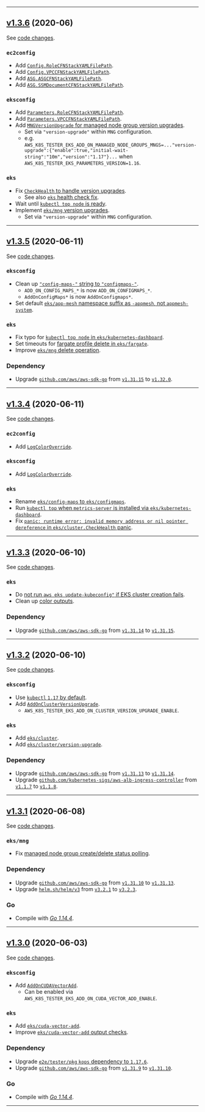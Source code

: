 

<hr>


## [v1.3.6](https://github.com/aws/aws-k8s-tester/releases/tag/v1.3.6) (2020-06)

See [code changes](https://github.com/aws/aws-k8s-tester/compare/v1.3.5...v1.3.6).

### `ec2config`

- Add [`Config.RoleCFNStackYAMLFilePath`](https://github.com/aws/aws-k8s-tester/commit/13922f4a0eb9446705a757c816923ae54a03bb41).
- Add [`Config.VPCCFNStackYAMLFilePath`](https://github.com/aws/aws-k8s-tester/commit/13922f4a0eb9446705a757c816923ae54a03bb41).
- Add [`ASG.ASGCFNStackYAMLFilePath`](https://github.com/aws/aws-k8s-tester/commit/13922f4a0eb9446705a757c816923ae54a03bb41).
- Add [`ASG.SSMDocumentCFNStackYAMLFilePath`](https://github.com/aws/aws-k8s-tester/commit/13922f4a0eb9446705a757c816923ae54a03bb41).

### `eksconfig`

- Add [`Parameters.RoleCFNStackYAMLFilePath`](https://github.com/aws/aws-k8s-tester/commit/db0cb5d39e3b1d9758f31ca4f5425ad9d1f711ce).
- Add [`Parameters.VPCCFNStackYAMLFilePath`](https://github.com/aws/aws-k8s-tester/commit/db0cb5d39e3b1d9758f31ca4f5425ad9d1f711ce).
- Add [`MNGVersionUpgrade` for managed node group version upgrades](https://github.com/aws/aws-k8s-tester/commit/8d4490b47d089064cf27306a59acaffaed53ab58).
  - Set via `"version-upgrade"` within `MNG` configuration.
  - e.g. `AWS_K8S_TESTER_EKS_ADD_ON_MANAGED_NODE_GROUPS_MNGS=..."version-upgrade":{"enable":true,"initial-wait-string":"10m","version":"1.17"}...` when `AWS_K8S_TESTER_EKS_PARAMETERS_VERSION=1.16`.

### `eks`

- Fix [`CheckHealth` to handle version upgrades](https://github.com/aws/aws-k8s-tester/commit/ef079fd2332e3c20c29cea1001aec1d1a95f1d87).
  - See also [`eks` health check fix](https://github.com/aws/aws-k8s-tester/commit/afe2096a5bd51b043e59ebad937ba5921c8ded98).
- Wait until [`kubectl top node` is ready](https://github.com/aws/aws-k8s-tester/commit/5301270bfa2253bda350407a2db03a38058d7e95).
- Implement [`eks/mng` version upgrades](https://github.com/aws/aws-k8s-tester/commit/).
  - Set via `"version-upgrade"` within `MNG` configuration.


<hr>


## [v1.3.5](https://github.com/aws/aws-k8s-tester/releases/tag/v1.3.5) (2020-06-11)

See [code changes](https://github.com/aws/aws-k8s-tester/compare/v1.3.4...v1.3.5).

### `eksconfig`

- Clean up [`"config-maps-"` string to `"configmaps-"`](https://github.com/aws/aws-k8s-tester/commit/6f424f20135285f24b078addbd7e3497b4e2cdf9).
  - `ADD_ON_CONFIG_MAPS_*` is now `ADD_ON_CONFIGMAPS_*`.
  - `AddOnConfigMaps*` is now `AddOnConfigmaps*`.
- Set default [`eks/app-mesh` namespace suffix as `-appmesh`, not `appmesh-system`](https://github.com/aws/aws-k8s-tester/commit/1ac87bcadc03b58bc7ea3d5f3ce79f7e03202435).

### `eks`

- Fix typo for [`kubectl top node` in `eks/kubernetes-dashboard`](https://github.com/aws/aws-k8s-tester/commit/c0892a8353c9cf8add50b0c0fda84de7c883b963).
- Set timeouts for [fargate profile delete in `eks/fargate`](https://github.com/aws/aws-k8s-tester/commit/32fb68855a6b07ad0827bb61ac0fb43063c3aa65).
- Improve [`eks/mng` delete operation](https://github.com/aws/aws-k8s-tester/commit/9878594877f32c8b2c4023a5ad0d1534b46ddda2).

### Dependency

- Upgrade [`github.com/aws/aws-sdk-go`](https://github.com/aws/aws-sdk-go/releases) from [`v1.31.15`](https://github.com/aws/aws-sdk-go/releases/tag/v1.31.15) to [`v1.32.0`](https://github.com/aws/aws-sdk-go/releases/tag/v1.32.0).


<hr>


## [v1.3.4](https://github.com/aws/aws-k8s-tester/releases/tag/v1.3.4) (2020-06-11)

See [code changes](https://github.com/aws/aws-k8s-tester/compare/v1.3.3...v1.3.4).

### `ec2config`

- Add [`LogColorOverride`](https://github.com/aws/aws-k8s-tester/commit/5f19f50611d29a847e5f7d9b2c81affee906e564).

### `eksconfig`

- Add [`LogColorOverride`](https://github.com/aws/aws-k8s-tester/commit/5f19f50611d29a847e5f7d9b2c81affee906e564).

### `eks`

- Rename [`eks/config-maps` to `eks/configmaps`](https://github.com/aws/aws-k8s-tester/commit/d05e12ec679763eba164029435d3c8d1534baca1).
- Run [`kubectl top` when `metrics-server` is installed via `eks/kubernetes-dashboard`](https://github.com/aws/aws-k8s-tester/commit/de2049b9586fddcc2d7b94eb54b8cc48be461818).
- Fix [`panic: runtime error: invalid memory address or nil pointer dereference` in `eks/cluster.CheckHealth` panic](https://github.com/aws/aws-k8s-tester/commit/c84490b19bd845267a6263f551f79eca54d48eda).


<hr>


## [v1.3.3](https://github.com/aws/aws-k8s-tester/releases/tag/v1.3.3) (2020-06-10)

See [code changes](https://github.com/aws/aws-k8s-tester/compare/v1.3.2...v1.3.3).

### `eks`

- Do [not run `aws eks update-kubeconfig"` if EKS cluster creation fails](https://github.com/aws/aws-k8s-tester/commit/94cc6fb279103c93a9f1d5d8a0b4e0282a58ee52).
- Clean up [color outputs](https://github.com/aws/aws-k8s-tester/commit/4038bd07c897c3dff3107e82af360b46e9eec3a1).

### Dependency

- Upgrade [`github.com/aws/aws-sdk-go`](https://github.com/aws/aws-sdk-go/releases) from [`v1.31.14`](https://github.com/aws/aws-sdk-go/releases/tag/v1.31.14) to [`v1.31.15`](https://github.com/aws/aws-sdk-go/releases/tag/v1.31.15).


<hr>


## [v1.3.2](https://github.com/aws/aws-k8s-tester/releases/tag/v1.3.2) (2020-06-10)

See [code changes](https://github.com/aws/aws-k8s-tester/compare/v1.3.1...v1.3.2).

### `eksconfig`

- Use [`kubectl` `1.17` by default](https://github.com/aws/aws-k8s-tester/pull/95).
- Add [`AddOnClusterVersionUpgrade`](https://github.com/aws/aws-k8s-tester/commit/8471fa5951d0b3f295141aba55340ef51e7fa796).
  - `AWS_K8S_TESTER_EKS_ADD_ON_CLUSTER_VERSION_UPGRADE_ENABLE`.

### `eks`

- Add [`eks/cluster`](https://github.com/aws/aws-k8s-tester/commit/8e26589bf770a261b03c4117c949ca741e04d53e).
- Add [`eks/cluster/version-upgrade`](https://github.com/aws/aws-k8s-tester/commit/8e26589bf770a261b03c4117c949ca741e04d53e).

### Dependency

- Upgrade [`github.com/aws/aws-sdk-go`](https://github.com/aws/aws-sdk-go/releases) from [`v1.31.13`](https://github.com/aws/aws-sdk-go/releases/tag/v1.31.13) to [`v1.31.14`](https://github.com/aws/aws-sdk-go/releases/tag/v1.31.14).
- Upgrade [`github.com/kubernetes-sigs/aws-alb-ingress-controller`](https://github.com/kubernetes-sigs/aws-alb-ingress-controller/releases) from [`v1.1.7`](https://github.com/kubernetes-sigs/aws-alb-ingress-controller/releases/tag/v1.1.7) to [`v1.1.8`](https://github.com/kubernetes-sigs/aws-alb-ingress-controller/releases/tag/v1.1.8).


<hr>


## [v1.3.1](https://github.com/aws/aws-k8s-tester/releases/tag/v1.3.1) (2020-06-08)

See [code changes](https://github.com/aws/aws-k8s-tester/compare/v1.3.0...v1.3.1).

### `eks/mng`

- Fix [managed node group create/delete status polling](https://github.com/aws/aws-k8s-tester/commit/7cfe06785990e4f6ce14b89496c337f02c0a3f7a).

### Dependency

- Upgrade [`github.com/aws/aws-sdk-go`](https://github.com/aws/aws-sdk-go/releases) from [`v1.31.10`](https://github.com/aws/aws-sdk-go/releases/tag/v1.31.10) to [`v1.31.13`](https://github.com/aws/aws-sdk-go/releases/tag/v1.31.13).
- Upgrade [`helm.sh/helm/v3`](https://github.com/helm/helm/releases) from [`v3.2.1`](https://github.com/helm/helm/releases/tag/v3.2.1) to [`v3.2.3`](https://github.com/helm/helm/releases/tag/v3.2.3).

### Go

- Compile with [*Go 1.14.4*](https://golang.org/doc/devel/release.html#go1.14).


<hr>


## [v1.3.0](https://github.com/aws/aws-k8s-tester/releases/tag/v1.3.0) (2020-06-03)

See [code changes](https://github.com/aws/aws-k8s-tester/compare/v1.2.9...v1.3.0).

### `eksconfig`

- Add [`AddOnCUDAVectorAdd`](https://github.com/aws/aws-k8s-tester/pull/89).
  - Can be enabled via `AWS_K8S_TESTER_EKS_ADD_ON_CUDA_VECTOR_ADD_ENABLE`.

### `eks`

- Add [`eks/cuda-vector-add`](https://github.com/aws/aws-k8s-tester/pull/89).
- Improve [`eks/cuda-vector-add` output checks](https://github.com/aws/aws-k8s-tester/commit/75ca40a81845eba3a3b2246fb7a67f0dcc82bf8b).

### Dependency

- Upgrade [`e2e/tester/pkg` `kops` dependency to `1.17.6`](https://github.com/aws/aws-k8s-tester/pull/88).
- Upgrade [`github.com/aws/aws-sdk-go`](https://github.com/aws/aws-sdk-go/releases) from [`v1.31.9`](https://github.com/aws/aws-sdk-go/releases/tag/v1.31.9) to [`v1.31.10`](https://github.com/aws/aws-sdk-go/releases/tag/v1.31.10).

### Go

- Compile with [*Go 1.14.4*](https://golang.org/doc/devel/release.html#go1.14).


<hr>

